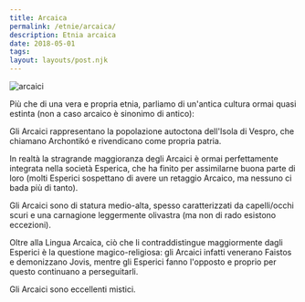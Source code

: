 ```yaml
---
title: Arcaica
permalink: /etnie/arcaica/
description: Etnia arcaica
date: 2018-05-01
tags:
layout: layouts/post.njk
---
```


![arcaici](https://upload.wikimedia.org/wikipedia/commons/c/cf/Pythagoras_advocating_vegetarianism_%281618-20%29%3B_Peter_Paul_Rubens.jpg)

Più che di una vera e propria etnia, parliamo di un'antica cultura ormai quasi estinta (non a caso arcaico è sinonimo di antico):

Gli Arcaici rappresentano la popolazione autoctona dell'Isola di Vespro, che chiamano Archontikó e rivendicano come propria patria.

In realtà la stragrande maggioranza degli Arcaici è ormai perfettamente integrata nella società Esperica, che ha finito per assimilarne buona parte di loro (molti Esperici sospettano di avere un retaggio Arcaico, ma nessuno ci bada più di tanto).

Gli Arcaici sono di statura medio-alta, spesso caratterizzati da capelli/occhi scuri e una carnagione leggermente olivastra (ma non di rado esistono eccezioni).

Oltre alla Lingua Arcaica, ciò che li contraddistingue maggiormente dagli Esperici è la questione magico-religiosa: gli Arcaici infatti venerano Faistos e demonizzano Jovis, mentre gli Esperici fanno l'opposto e proprio per questo continuano a perseguitarli.

Gli Arcaici sono eccellenti mistici.
